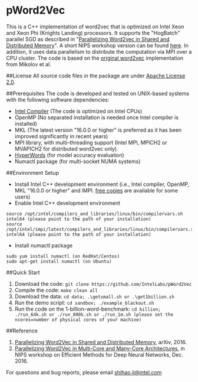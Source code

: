 # pWord2Vec
This is a C++ implementation of word2vec that is optimized on Intel Xeon and Xeon Phi (Knights Landing) processors. It supports the "HogBatch" parallel SGD as described in "[Parallelizing Word2vec in Shared and Distributed Memory](https://arxiv.org/abs/1604.04661)". A short NIPS workshop version can be found [here](https://arxiv.org/abs/1611.06172). In addition, it uses data parallelism to distribute the computation via MPI over a CPU cluster. The code is based on the [original word2vec](https://code.google.com/archive/p/word2vec/) implementation from Mikolov et al.

##License
All source code files in the package are under [Apache License 2.0](http://www.apache.org/licenses/LICENSE-2.0).

##Prerequisites
The code is developed and tested on UNIX-based systems with the following software dependencies:

- [Intel Compiler](https://software.intel.com/en-us/qualify-for-free-software) (The code is optimized on Intel CPUs)
- OpenMP (No separated installation is needed once Intel compiler is installed)
- MKL (The latest version "16.0.0 or higher" is preferred as it has been improved significantly in recent years)
- MPI library, with multi-threading support (Intel MPI, MPICH2 or MVAPICH2 for distributed word2vec only)
- [HyperWords](https://bitbucket.org/omerlevy/hyperwords) (for model accuracy evaluation)
- Numactl package (for multi-socket NUMA systems)

##Environment Setup
* Install Intel C++ development environment (i.e., Intel compiler, OpenMP, MKL "16.0.0 or higher" and iMPI. [free copies](https://software.intel.com/en-us/qualify-for-free-software) are available for some users)
* Enable Intel C++ development environment
```
source /opt/intel/compilers_and_libraries/linux/bin/compilervars.sh intel64 (please point to the path of your installation)
source /opt/intel/impi/latest/compilers_and_libraries/linux/bin/compilervars.sh intel64 (please point to the path of your installation)
```
* Install numactl package
```
sudo yum install numactl (on RedHat/Centos)
sudo apt-get install numactl (on Ubuntu)
```

##Quick Start
1. Download the code: ```git clone https://github.com/IntelLabs/pWord2Vec```
2. Compile the code: ```make clean all```
3. Download the data: ```cd data; .\getsmall.sh or .\get1billion.sh```
4. Run the demo script: ```cd sandbox; ./example_blackout.sh```
5. Run the code on the 1-billion-word-benchmark: ```cd billion; ./run_64k.sh or ./run_800k.sh or ./run_1m.sh (please set the ncores=number of physical cores of your machine)```

##Reference
1. [Parallelizing Word2Vec in Shared and Distributed Memory](https://arxiv.org/abs/1604.04661), arXiv, 2016.
2. [Parallelizing Word2Vec in Multi-Core and Many-Core Architectures](https://arxiv.org/abs/1611.06172), in NIPS workshop on Efficient Methods for Deep Neural Networks, Dec. 2016.

For questions and bug reports, please email shihao.ji@intel.com
